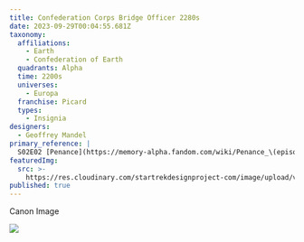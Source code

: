 ```yaml
---
title: Confederation Corps Bridge Officer 2280s
date: 2023-09-29T00:04:55.681Z
taxonomy:
  affiliations:
    - Earth
    - Confederation of Earth
  quadrants: Alpha
  time: 2200s
  universes:
    - Europa
  franchise: Picard
  types:
    - Insignia
designers:
  - Geoffrey Mandel
primary_reference: |
  S02E02 [Penance](https://memory-alpha.fandom.com/wiki/Penance_\(episode\))
featuredImg:
  src: >-
    https://res.cloudinary.com/startrekdesignproject-com/image/upload/v1695945872/Confederation-Bridge-Officer-2280s.png
published: true
---
```


Canon Image

![](https://res.cloudinary.com/startrekdesignproject-com/image/upload/v1695945871/Confederation-Bridge-Officer-2280s_PIC-2x2-1.jpg)
